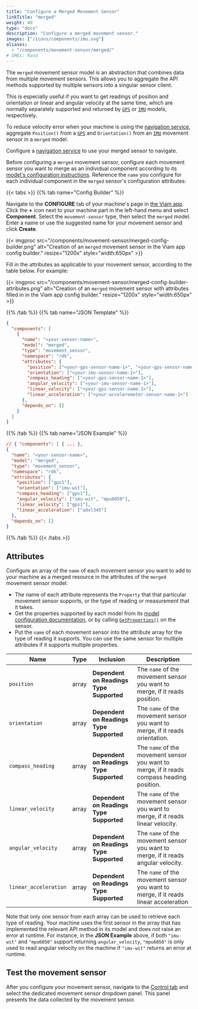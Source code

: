 ```yaml
---
title: "Configure a Merged Movement Sensor"
linkTitle: "merged"
weight: 40
type: "docs"
description: "Configure a merged movement sensor."
images: ["/icons/components/imu.svg"]
aliases:
  - "/components/movement-sensor/merged/"
# SMEs: Rand
---
```


The `merged` movement sensor model is an abstraction that combines data from multiple movement sensors.
This allows you to aggregate the API methods supported by multiple sensors into a singular sensor client.

This is especially useful if you want to get readings of position and orientation _or_ linear and angular velocity at the same time, which are normally separately supported and returned by [`GPS`](/components/movement-sensor/#supported-models) or [`IMU`](/components/movement-sensor/#supported-models) models, respectively.

To reduce velocity error when your machine is using the [navigation service](/mobility/navigation/), aggregate `Position()` from a [`GPS`](/components/movement-sensor/#supported-models) and `Orientation()` from an [`IMU`](/components/movement-sensor/#supported-models) movement sensor in a `merged` model.

Configure a [navigation service](/mobility/navigation/) to use your merged sensor to navigate.

Before configuring a `merged` movement sensor, configure each movement sensor you want to merge as an individual component according to its [model's configuration instructions](/components/movement-sensor/#supported-models).
Reference the `name` you configure for each individual component in the `merged` sensor's configuration attributes:

{{< tabs >}}
{{% tab name="Config Builder" %}}

Navigate to the **CONFIGURE** tab of your machine's page in [the Viam app](https://app.viam.com).
Click the **+** icon next to your machine part in the left-hand menu and select **Component**.
Select the `movement-sensor` type, then select the `merged` model.
Enter a name or use the suggested name for your movement sensor and click **Create**.

{{< imgproc src="/components/movement-sensor/merged-config-builder.png" alt="Creation of an `merged` movement sensor in the Viam app config builder." resize="1200x" style="width:650px" >}}

Fill in the attributes as applicable to your movement sensor, according to the table below.
For example:

{{< imgproc src="/components/movement-sensor/merged-config-builder-attributes.png" alt="Creation of an `merged` movement sensor with attributes filled in in the Viam app config builder." resize="1200x" style="width:650px" >}}

{{% /tab %}}
{{% tab name="JSON Template" %}}

```json {class="line-numbers linkable-line-numbers"}
{
  "components": [
    {
      "name": "<your-sensor-name>",
      "model": "merged",
      "type": "movement_sensor",
      "namespace": "rdk",
      "attributes": {
        "position": ["<your-gps-sensor-name-1>", "<your-gps-sensor-name-2>"],
        "orientation": ["<your-imu-sensor-name-1>"],
        "compass_heading": ["<your-gps-sensor-name-1>"],
        "angular_velocity": ["<your-imu-sensor-name-1>"],
        "linear_velocity": ["<your-gps-sensor-name-1>"],
        "linear_acceleration": ["<your-accelerometer-sensor-name-1>"]
      },
      "depends_on": []
    }
  ]
}
```

{{% /tab %}}
{{% tab name="JSON Example" %}}

```json {class="line-numbers linkable-line-numbers"}
// { "components": [ { ... },
{
  "name": "<your-sensor-name>",
  "model": "merged",
  "type": "movement_sensor",
  "namespace": "rdk",
  "attributes": {
    "position": ["gps1"],
    "orientation": ["imu-wit"],
    "compass_heading": ["gps1"],
    "angular_velocity": ["imu-wit", "mpu6050"],
    "linear_velocity": ["gps1"],
    "linear_acceleration": ["adxl345"]
  },
  "depends_on": []
}
```

{{% /tab %}}
{{< /tabs >}}

## Attributes

Configure an array of the `name` of each movement sensor you want to add to your machine as a merged resource in the attributes of the `merged` movement sensor model:

- The name of each attribute represents the `Property` that that particular movement sensor supports, or the type of reading or measurement that it takes.
- Get the properties supported by each model from its [model configuration documentation](/components/movement-sensor/#supported-models), or by calling [`GetProperties()`](/components/movement-sensor/#getproperties) on the sensor.
- Put the `name` of each movement sensor into the attribute array for the type of reading it supports.
  You can use the same sensor for multiple attributes if it supports multiple properties.

<!-- prettier-ignore -->
| Name                  | Type  | Inclusion                                | Description |
| --------------------- | ----- | ---------------------------------------- | ----------- |
| `position`            | array | **Dependent on Readings Type Supported** | The `name` of the movement sensor you want to merge, if it reads position.                 |
| `orientation`         | array | **Dependent on Readings Type Supported** | The `name` of the movement sensor you want to merge, if it reads orientation.              |
| `compass_heading`     | array | **Dependent on Readings Type Supported** | The `name` of the movement sensor you want to merge, if it reads compass heading position. |
| `linear_velocity`     | array | **Dependent on Readings Type Supported** | The `name` of the movement sensor you want to merge, if it reads linear velocity.          |
| `angular_velocity`    | array | **Dependent on Readings Type Supported** | The `name` of the movement sensor you want to merge, if it reads angular velocity.         |
| `linear_acceleration` | array | **Dependent on Readings Type Supported** | The `name` of the movement sensor you want to merge, if it reads linear acceleration       |

Note that only one sensor from each array can be used to retrieve each type of reading.
Your machine uses the first sensor in the array that has implemented the relevant API method in its model and does not raise an error at runtime.
For instance, in the **JSON Example** above, if both `"imu-wit"` and `"mpu6050"` support returning `angular_velocity`, `"mpu6050"` is only used to read angular velocity on the machine if `"imu-wit"` returns an error at runtime.

## Test the movement sensor

After you configure your movement sensor, navigate to the [Control tab](/fleet/control/) and select the dedicated movement sensor dropdown panel.
This panel presents the data collected by the movement sensor.
